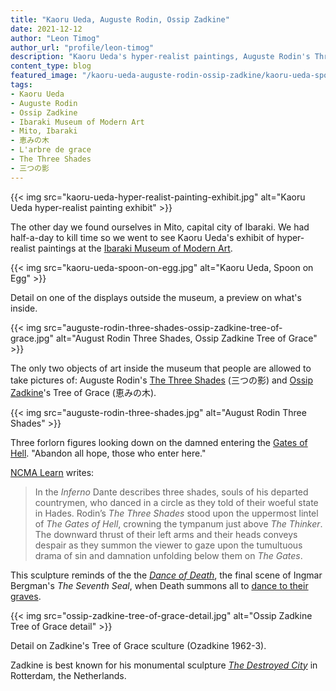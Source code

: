 ```yaml
---
title: "Kaoru Ueda, Auguste Rodin, Ossip Zadkine"
date: 2021-12-12
author: "Leon Timog"
author_url: "profile/leon-timog"
description: "Kaoru Ueda's hyper-realist paintings, Auguste Rodin's Three Shades, Ossip Zadkine's Tree of Grace"
content_type: blog
featured_image: "/kaoru-ueda-auguste-rodin-ossip-zadkine/kaoru-ueda-spoon-on-egg.jpg"
tags:
- Kaoru Ueda
- Auguste Rodin
- Ossip Zadkine
- Ibaraki Museum of Modern Art
- Mito, Ibaraki
- 恵みの木
- L'arbre de grace
- The Three Shades
- 三つの影
---
```

{{< img src="kaoru-ueda-hyper-realist-painting-exhibit.jpg" alt="Kaoru Ueda hyper-realist painting exhibit" >}}

The other day we found ourselves in Mito, capital city of Ibaraki. We had half-a-day to kill time so we went to see Kaoru Ueda's exhibit of hyper-realist paintings at the [Ibaraki Museum of Modern Art](http://www.modernart.museum.ibk.ed.jp/).

{{< img src="kaoru-ueda-spoon-on-egg.jpg" alt="Kaoru Ueda, Spoon on Egg" >}}

Detail on one of the displays outside the museum, a preview on what's inside.

{{< img src="auguste-rodin-three-shades-ossip-zadkine-tree-of-grace.jpg" alt="August Rodin Three Shades, Ossip Zadkine Tree of Grace" >}}

The only two objects of art inside the museum that people are allowed to take pictures of: Auguste Rodin's [The Three Shades](https://en.wikipedia.org/wiki/The_Three_Shades) (三つの影) and [Ossip Zadkine](https://en.wikipedia.org/wiki/Ossip_Zadkine)'s Tree of Grace (恵みの木).

{{< img src="auguste-rodin-three-shades.jpg" alt="August Rodin Three Shades" >}}

Three forlorn figures looking down on the damned entering the [Gates of Hell](https://en.wikipedia.org/wiki/The_Gates_of_Hell). "Abandon all hope, those who enter here."

[NCMA Learn](https://learn.ncartmuseum.org/artwork/the-three-shades/) writes:

>In the *Inferno* Dante describes three shades, souls of his departed countrymen, who danced in a circle as they told of their woeful state in Hades. Rodin’s *The Three Shades* stood upon the uppermost lintel of *The Gates of Hell*, crowning the tympanum just above *The Thinker*. The downward thrust of their left arms and their heads conveys despair as they summon the viewer to gaze upon the tumultuous drama of sin and damnation unfolding below them on *The Gates*.

This sculpture reminds of the the *[Dance of Death](https://www.ingmarbergman.se/en/blog/dance-death-through-glass-darkly)*, the final scene of Ingmar Bergman's *The Seventh Seal*, when Death summons all to [dance to their graves](https://en.wikipedia.org/wiki/Danse_Macabre).

{{< img src="ossip-zadkine-tree-of-grace-detail.jpg" alt="Ossip Zadkine Tree of Grace detail" >}}

Detail on Zadkine's Tree of Grace sculture (Ozadkine 1962-3).

Zadkine is best known for his monumental sculpture *[The Destroyed City](https://www.sculptureinternationalrotterdam.nl/en/collection/the-destroyed-city/)* in Rotterdam, the Netherlands.





